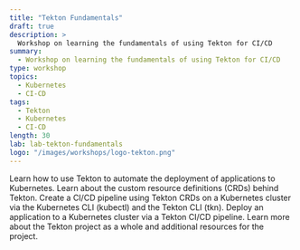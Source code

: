 ```yaml
---
title: "Tekton Fundamentals"
draft: true
description: >
  Workshop on learning the fundamentals of using Tekton for CI/CD
summary:
  - Workshop on learning the fundamentals of using Tekton for CI/CD
type: workshop
topics:
  - Kubernetes
  - CI-CD
tags:
  - Tekton
  - Kubernetes
  - CI-CD
length: 30
lab: lab-tekton-fundamentals
logo: "/images/workshops/logo-tekton.png"
---
```


Learn how to use Tekton to automate the deployment of applications to Kubernetes. Learn about the custom resource definitions (CRDs) behind Tekton. Create a CI/CD pipeline using Tekton CRDs on a Kubernetes cluster via the Kubernetes CLI (kubectl) and the Tekton CLI (tkn). Deploy an application to a Kubernetes cluster via a Tekton CI/CD pipeline. Learn more about the Tekton project as a whole and additional resources for the project.
